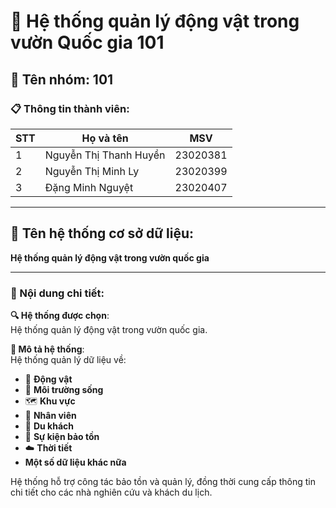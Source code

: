 # 🐾 Hệ thống quản lý động vật trong vườn Quốc gia 101

## 👥 Tên nhóm: 101  

### 📋 Thông tin thành viên:  
| STT | Họ và tên               | MSV      |  
|-----|-------------------------|----------|  
| 1   | Nguyễn Thị Thanh Huyền  | 23020381 |  
| 2   | Nguyễn Thị Minh Ly      | 23020399 |  
| 3   | Đặng Minh Nguyệt        | 23020407 |  

---

## 📂 Tên hệ thống cơ sở dữ liệu:  
**Hệ thống quản lý động vật trong vườn quốc gia**  

---

### 📖 Nội dung chi tiết:  

**🔍 Hệ thống được chọn**:  
Hệ thống quản lý động vật trong vườn quốc gia.  

**📑 Mô tả hệ thống**:  
Hệ thống quản lý dữ liệu về:  
- 🐒 **Động vật**
- 🌳 **Môi trường sống**
- 🗺️ **Khu vực**  
- 👷 **Nhân viên**
- 🧳 **Du khách**  
- 🎯 **Sự kiện bảo tồn**
- ☁️ **Thời tiết**
- **Một số dữ liệu khác nữa**

Hệ thống hỗ trợ công tác bảo tồn và quản lý, đồng thời cung cấp thông tin chi tiết cho các nhà nghiên cứu và khách du lịch.  
